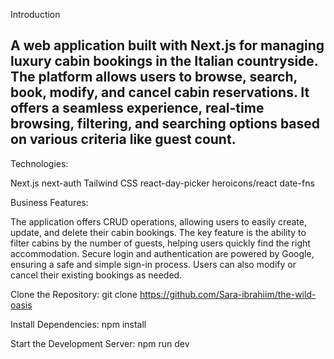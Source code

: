 
Introduction



A web application built with Next.js for managing luxury cabin bookings in the Italian countryside. The platform allows users to browse, search, book, modify, and cancel cabin reservations. It offers a seamless experience, real-time browsing, filtering, and searching options based on various criteria like guest count.
---------------------------------------------------------------------------------------------------------------------------------------------------------------------------
Technologies:

Next.js
next-auth
Tailwind CSS
react-day-picker 
heroicons/react
date-fns


Business Features:

The application offers CRUD operations, allowing users to easily create, update, and delete their cabin bookings. The key feature is the ability to filter cabins by the number of guests, helping users quickly find the right accommodation. Secure login and authentication are powered by Google, ensuring a safe and simple sign-in process. Users can also modify or cancel their existing bookings as needed.

Clone the Repository:
git clone https://github.com/Sara-ibrahiim/the-wild-oasis

Install Dependencies:
npm install

Start the Development Server:
npm run dev
